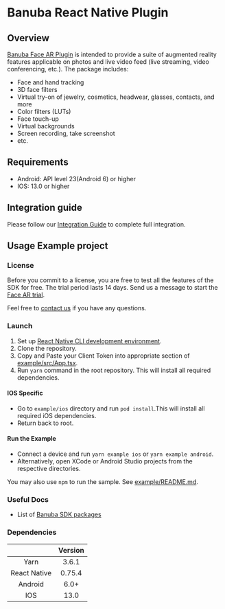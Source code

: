 # Banuba React Native Plugin

## Overview

[Banuba Face AR Plugin](https://www.banuba.com/facear-sdk/face-filters) is intended to provide a suite of augmented reality features applicable on photos and live video feed (live streaming, video conferencing, etc.). The package includes:

* Face and hand tracking
* 3D face filters
* Virtual try-on of jewelry, cosmetics, headwear, glasses, contacts, and more
* Color filters (LUTs)
* Face touch-up
* Virtual backgrounds
* Screen recording, take screenshot
* etc.

## Requirements

* Android: API level 23(Android 6) or higher
* IOS: 13.0 or higher

## Integration guide

Please follow our [Integration Guide](./mdDocs/integration_guide.md) to complete full integration.

## Usage Example project

### License

Before you commit to a license, you are free to test all the features of the SDK for free. The trial period lasts 14 days. Send us a message to start the [Face AR trial](https://www.banuba.com/facear-sdk/face-filters#form).

Feel free to [contact us](https://www.banuba.com/support) if you have any questions.

### Launch

1. Set up [React Native CLI development environment](https://reactnative.dev/docs/environment-setup).
2. Clone the repository.
3. Copy and Paste your Client Token into appropriate section of [example/src/App.tsx](example/src/App.tsx#L18).
4. Run `yarn` command in the root repository. This will install all required dependencies.

#### IOS Specific

* Go to `example/ios` directory and run `pod install`.This will install all required iOS dependencies.
* Return back to root.

#### Run the Example

* Connect a device and run `yarn example ios` or `yarn example android`.
* Alternatively, open XCode or Android Studio projects from the respective directories.

You may also use `npm` to run the sample. See [example/README.md](example/README.md).

### Useful Docs

* List of [Banuba SDK packages](https://docs.banuba.com/far-sdk/tutorials/development/installation)

### Dependencies

||Version|
|:-:|:-:|
|Yarn|3.6.1|
|React Native|0.75.4|
|Android|6.0+|
|IOS|13.0|
